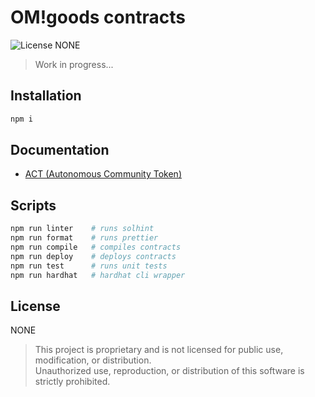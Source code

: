 # OM!goods contracts

![License NONE][license-image]

> Work in progress...

## Installation

```bash
npm i
```

## Documentation

* [ACT (Autonomous Community Token)](./docs/act.md)

## Scripts

```bash
npm run linter    # runs solhint
npm run format    # runs prettier
npm run compile   # compiles contracts
npm run deploy    # deploys contracts
npm run test      # runs unit tests
npm run hardhat   # hardhat cli wrapper
```

## License

NONE

> This project is proprietary and is not licensed for public use, modification, or distribution.<br/> 
> Unauthorized use, reproduction, or distribution of this software is strictly prohibited.

[license-image]: https://img.shields.io/badge/license-NONE-red.svg
